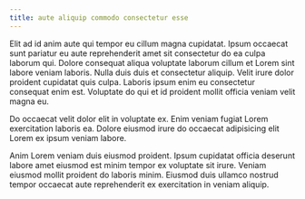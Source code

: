 ```yaml
---
title: aute aliquip commodo consectetur esse
---
```


Elit ad id anim aute qui tempor eu cillum magna cupidatat. Ipsum occaecat sunt pariatur eu aute reprehenderit amet sit consectetur do ea culpa laborum qui. Dolore consequat aliqua voluptate laborum cillum et Lorem sint labore veniam laboris. Nulla duis duis et consectetur aliquip. Velit irure dolor proident cupidatat quis culpa. Laboris ipsum enim eu consectetur consequat enim est. Voluptate do qui et id proident mollit officia veniam velit magna eu.

Do occaecat velit dolor elit in voluptate ex. Enim veniam fugiat Lorem exercitation laboris ea. Dolore eiusmod irure do occaecat adipisicing elit Lorem ex ipsum veniam labore.

Anim Lorem veniam duis eiusmod proident. Ipsum cupidatat officia deserunt labore amet eiusmod est minim tempor ex voluptate sit irure. Veniam eiusmod mollit proident do laboris minim. Eiusmod duis ullamco nostrud tempor occaecat aute reprehenderit ex exercitation in veniam aliquip.